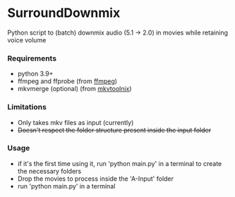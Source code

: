 # SurroundDownmix

Python script to (batch) downmix audio (5.1 -> 2.0) in movies while retaining voice volume

 ### Requirements
 + python 3.9+
 + ffmpeg and ffprobe (from [ffmpeg](https://ffmpeg.org/download.html))
 + mkvmerge (optional) (from [mkvtoolnix](https://mkvtoolnix.download/downloads.html))

 ### Limitations
 + Only takes mkv files as input (currently)
 + ~~Doesn't respect the folder structure present inside the input folder~~ 

 ### Usage
 + if it's the first time using it, run 'python main.py' in a terminal
 to create the necessary folders 
 + Drop the movies to process inside the 'A-Input' folder
 + run 'python main.py' in a terminal
